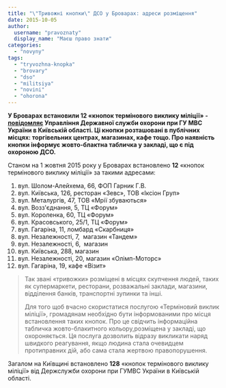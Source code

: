 ```yaml
---
title: "\"Тривожні кнопки\" ДСО у Броварах: адреси розміщення"
date: 2015-10-05
author: 
  username: "pravoznaty"
  display_name: "Маєш право знати"
categories: 
  - "novyny"
tags: 
  - "tryvozhna-knopka"
  - "brovary"
  - "dso"
  - "militsiya"
  - "novini"
  - "ohorona"
---
```


**У Броварах встановили 12 «кнопок термінового виклику міліції» - [повідомляє](http://www.mvs.gov.ua/mvs/control/kyivska/uk/publish/article/176325) Управління Державної служби охорони при ГУ МВС України в Київській області. Ці кнопки розташовані в публічних місцях: торгівельних центрах, магазинах, кафе тощо. Про наявність кнопки інформує жовто-блактна табличка у закладі, що є під охороною ДСО.**

Станом на 1 жовтня 2015 року у Броварах встановлено **12** «кнопок термінового виклику міліції» за такими адресами:

1. вул. Шолом-Алейхема, 66, ФОП Гарник Г.В.
2. вул. Київська, 126, ресторан «Зевс», ТОВ «Іксіон Груп»
3. вул. Металургів, 47, ТОВ «Мрії збуваються»
4. вул. Возз'єднання, 5, ТЦ «Форум»
5. вул. Короленка, 60, ТЦ «Форум»
6. вул. Красовського, 25/1, ТЦ «Форум»
7. вул. Гагаріна, 11, ломбард «Скарбниця»
8. вул. Незалежності, 7,  магазин «Тандем»
9. вул. Незалежності, 6,  магазин
10. вул. Київська, 288, магазин
11. вул. Незалежності, 20, магазин «Олімп-Моторс»
12. вул. Гагаріна, 19, кафе «Візит»

> Так звані «тривожки» розміщені в місцях скупчення людей, таких як супермаркети, ресторани, розважальні заклади, магазини, відділення банків, транспортні зупинки та інші.
> 
> Для того щоб вчасно скористатися послугою «Терміновий виклик міліції», громадянам необхідно бути інформованими про місця встановлення таких кнопок. Про це свідчить інформаційна табличка жовто-блакитного кольору,розміщена у закладі, що охороняється. Ця послуга дозволить відразу викликати наряд швидкого реагування, якщо людина стала очевидцем протиправних дій, або сама стала жертвою правопорушення.

Загалом на Київщині встановлено **128** «кнопок термінового виклику міліції» від Держслужби охорони при ГУМВС України в Київській області.
